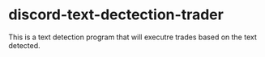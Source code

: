 # discord-text-dectection-trader

This is a text detection program that will executre trades based on the text detected.
